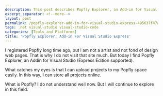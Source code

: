 ```yaml
---
description: This post describes Popfly Explorer, an Add-in for Visual Studio Express.
excerpt_separator: <!--more-->
layout: post
permalink: /popfly-explorer-add-in-for-visual-studio-express-495637f47aa3
tags: .net visual-studio visual-studio-code
categories: [Tools and Platforms]
title: 'Popfly Explorer: Add-in For Visual Studio Express'
---
```

I registered Popfly long time ago, but I am not a artist and not fond of design web pages. That is why I do not visit that site much. But today I find Popfly Explorer, an Addin for Visual Studio (Express Edition supported).

What catches my eyes is that I can upload projects to my Popfly space easily. In this way, I can store all projects online.

What is Popfly? I do not understand well now. But I will continue to explore in this field.
<!--more-->